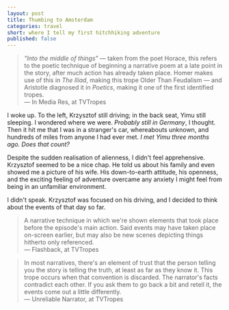 ```yaml
---
layout: post
title: Thumbing to Amsterdam
categories: travel
short: where I tell my first hitchhiking adventure
published: false
---
```


> *"Into the middle of things"* &mdash; taken from the poet Horace, this refers to
> the poetic technique of beginning a narrative poem at a late point in the
> story, after much action has already taken place. Homer makes use of this in
> *The Iliad*, making this trope Older Than Feudalism &mdash; and Aristotle
> diagnosed it in *Poetics*, making it one of the first identified tropes.  
> &mdash; In Media Res, at TVTropes

I woke up. To the left, Krzysztof still driving; in the back seat, Yimu still
sleeping. I wondered where we were. *Probably still in Germany*, I thought. Then
it hit me that I was in a stranger's car, whereabouts unknown, and hundreds of
miles from anyone I had ever met. *I met Yimu three months ago. Does that
count?*

Despite the sudden realisation of alienness, I didn't feel apprehensive.
Krzysztof seemed to be a nice chap. He told us about his family and even showed
me a picture of his wife. His down-to-earth attitude, his openness, and the
exciting feeling of adventure overcame any anxiety I might feel from being in an
unfamiliar environment.

I didn't speak. Krzysztof was focused on his driving, and I decided to think
about the events of that day so far.

> A narrative technique in which we're shown elements that took place before the
> episode's main action. Said events may have taken place on-screen earlier, but
> may also be new scenes depicting things hitherto only referenced.  
> &mdash; Flashback, at TVTropes

<!-- flashback goes here -->

> In most narratives, there's an element of trust that the person telling you
> the story is telling the truth, at least as far as they know it. This trope
> occurs when that convention is discarded. The narrator's facts contradict
> each other. If you ask them to go back a bit and retell it, the events come
> out a little differently.  
> &mdash; Unreliable Narrator, at TVTropes

